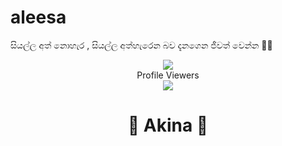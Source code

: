 # aleesa
සියල්ල අත් නොහැර , සියල්ල අත්හැරෙන බව දැනගෙන ජීවත් වෙන්න 🙂✊



<div align="center"><img src="https://profile-counter.glitch.me/Anuja2003/count.svg" /><br>Profile Viewers</div>



<div align="center">
  <img src="https://www.shutterstock.com/video/clip-1016765965-three-downloadinguploading-progress-bars-fast-medium-slow" >
  <h1>🐺 Akina 🌹</h1>
</div>
<p align="center">
